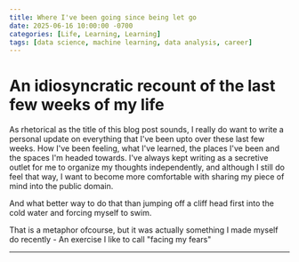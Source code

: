 ```yaml
---
title: Where I've been going since being let go 
date: 2025-06-16 10:00:00 -0700
categories: [Life, Learning, Learning]
tags: [data science, machine learning, data analysis, career]
---
```


# An idiosyncratic recount of the last few weeks of my life

As rhetorical as the title of this blog post sounds, I really do want to write a personal update on everything that I've been upto over these last few weeks. How I've been feeling, what I've learned, the places I've been and the spaces I'm headed towards. I've always kept writing as a secretive outlet for me to organize my thoughts independently, and although I still do feel that way, I want to become more comfortable with sharing my piece of mind into the public domain. 

And what better way to do that than jumping off a cliff head first into the cold water and forcing myself to swim.

That is a metaphor ofcourse, but it was actually something I made myself do recently - An exercise I like to call "facing my fears" 

---
